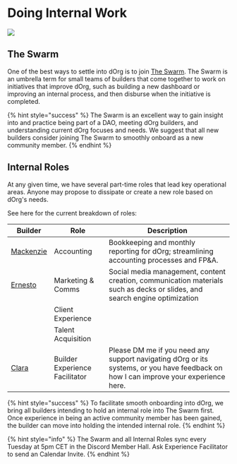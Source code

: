 # Doing Internal Work

![](https://i.gifer.com/4dau.gif)

## The Swarm

One of the best ways to settle into dOrg is to join [The Swarm](https://forum.dorg.tech/t/swarm-bucket/237). The Swarm is an umbrella term for small teams of builders that come together to work on initiatives that improve dOrg, such as building a new dashboard or improving an internal process, and then disburse when the initiative is completed.

{% hint style="success" %}
The Swarm is an excellent way to gain insight into and practice being part of a DAO, meeting dOrg builders, and understanding current dOrg focuses and needs. We suggest that all new builders consider joining The Swarm to smoothly onboard as a new community member.
{% endhint %}

## Internal Roles

At any given time, we have several part-time roles that lead key operational areas.  Anyone may propose to dissipate or create a new role based on dOrg's needs.

See here for the current breakdown of roles:

| Builder                                                                 | Role                           | Description                                                                                                                           |
| ----------------------------------------------------------------------- | ------------------------------ | ------------------------------------------------------------------------------------------------------------------------------------- |
| [Mackenzie](https://forum.dorg.tech/t/accounting-finance-mackenzie/230) | Accounting                     | Bookkeeping and monthly reporting for dOrg; streamlining accounting processes and FP\&A.                                              |
| [Ernesto](https://forum.dorg.tech/t/marcomms-ernesto/90)                | Marketing & Comms              | Social media management, content creation, communication materials such as decks or slides, and search engine optimization            |
|                                                                         | Client Experience              |                                                                                                                                       |
|                                                                         | Talent Acquisition             |                                                                                                                                       |
| [Clara](https://forum.dorg.tech/t/experience-facilitator-clara/301)     | Builder Experience Facilitator | Please DM me if you need any support navigating dOrg or its systems, or you have feedback on how I can improve your experience here.  |



{% hint style="success" %}
To facilitate smooth onboarding into dOrg, we bring all builders intending to hold an internal role into The Swarm first. Once experience in being an active community member has been gained, the builder can move into holding the intended internal role.
{% endhint %}

{% hint style="info" %}
The Swarm and all Internal Roles sync every Tuesday at 5pm CET in the Discord Member Hall. Ask Experience Facilitator to send an Calendar Invite.&#x20;
{% endhint %}

